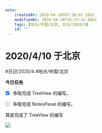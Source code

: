 ```yaml
---
note:
    createdAt: 2020-04-10T07:10:07.106Z
    modifiedAt: 2020-04-10T10:25:31.086Z
    tags: [地点/中国/北京, 日记/2020/4]
    id: ""
---
```

# 2020/4/10 于北京
#日记/2020/4 #地点/中国/北京 

**今日任务**

* [x] 争取完成 TreeView 的编写。  
* [ ] 争取完成 NotesPanel 的编写。


<!-- @timer "date":"Fri Apr 10 2020 18:25:08 GMT+0800 (China Standard Time)" -->
算是完成了 TreeView 的编写  

![](https://i.loli.net/2020/04/10/vM5smRDFukAz63C.png)  



